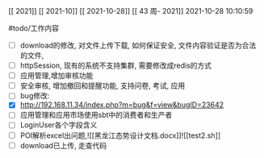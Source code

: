 [[ 2021]]
[[ 2021-10]]
[[ 2021-10-28]]
[[ 43 周- 2021]]
 2021-10-28 10:10:59
 
   #todo/工作内容
 - [ ] download的修改, 对文件上传下载, 如何保证安全, 文件内容验证是否为合法的文件,
 - [ ] httpSession, 现有的系统不支持集群, 需要修改成redis的方式
 - [ ] 应用管理,增加审核功能
 - [ ] 安全审核, 增加撤回和提醒功能, 支持问卷, 考试, 应用
 - [ ] bug修改: 
-  [x] http://192.168.11.34/index.php?m=bug&f=view&bugID=23642
- [ ] 应用管理和应用市场使用sbt中的消费者和生产者
- [ ] LoginUser各个字段含义
- [ ] POI解析excel出问题,![[黑龙江态势设计文档.docx]]![[test2.sh]]
- [ ] download已上传, 走查代码
